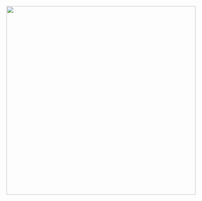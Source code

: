 <p align="center">
  <img width=500 src="https://user-images.githubusercontent.com/21990332/194442782-49afc013-2c53-4638-bcb7-c0970319c2bd.png">
</p>
